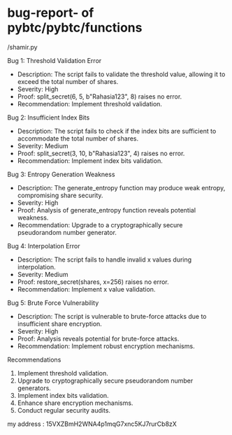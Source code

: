 # bug-report- of pybtc/pybtc/functions
/shamir.py

Bug 1: Threshold Validation Error

- Description: The script fails to validate the threshold value, allowing it to exceed the total number of shares.
- Severity: High
- Proof: split_secret(6, 5, b"Rahasia123", 8) raises no error.
- Recommendation: Implement threshold validation.

Bug 2: Insufficient Index Bits

- Description: The script fails to check if the index bits are sufficient to accommodate the total number of shares.
- Severity: Medium
- Proof: split_secret(3, 10, b"Rahasia123", 4) raises no error.
- Recommendation: Implement index bits validation.

Bug 3: Entropy Generation Weakness

- Description: The generate_entropy function may produce weak entropy, compromising share security.
- Severity: High
- Proof: Analysis of generate_entropy function reveals potential weakness.
- Recommendation: Upgrade to a cryptographically secure pseudorandom number generator.

Bug 4: Interpolation Error

- Description: The script fails to handle invalid x values during interpolation.
- Severity: Medium
- Proof: restore_secret(shares, x=256) raises no error.
- Recommendation: Implement x value validation.

Bug 5: Brute Force Vulnerability

- Description: The script is vulnerable to brute-force attacks due to insufficient share encryption.
- Severity: High
- Proof: Analysis reveals potential for brute-force attacks.
- Recommendation: Implement robust encryption mechanisms.

Recommendations

1. Implement threshold validation.
2. Upgrade to cryptographically secure pseudorandom number generators.
3. Implement index bits validation.
4. Enhance share encryption mechanisms.
5. Conduct regular security audits.

my address : 15VXZBmH2WNA4p1mqG7xnc5KJ7rurCb8zX
